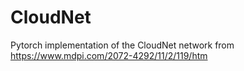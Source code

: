 # CloudNet
Pytorch implementation of the CloudNet network from https://www.mdpi.com/2072-4292/11/2/119/htm
